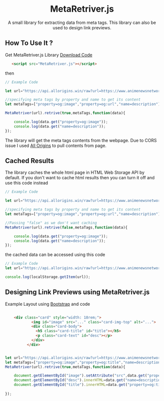 <div align="center">
    
  # MetaRetriver.js
 
 <p>A small library for extracting data from meta tags. This library can also be used to design link previews.</p>
 
</div>

## How To Use It ?

Get MetaRetriver.js Library [Download Code](https://github.com/tuduabhishek/MetaRetriver.js/blob/master/MetaRetriver.js)

```html
   <script src="MetaRetriver.js"></script>
```

then

```javascript
// Example Code

let url="https://api.allorigins.win/raw?url=https://www.animenewsnetwork.com/cms/.163738";

//specifying meta tags by property and name to get its content
let metaTags=["property=og:image","property=og:url","name=description"];

MetaRetriver(url).retrive(true,metaTags,function(data){

    console.log(data.get("property=og:image"));
    console.log(data.get("name=description"));
});

```

The library will get the meta tags contents from the webpage. Due to CORS issue I used [All Origins](https://github.com/gnuns/allorigins) to pull contents from page.

## Cached Results

The library caches the whole html page in HTML Web Storage API by default. If you don't want to cache html results then you can turn it off and use this code instead

```javascript
// Example Code

let url="https://api.allorigins.win/raw?url=https://www.animenewsnetwork.com/cms/.163738";

//specifying meta tags by property and name to get its content
let metaTags=["property=og:image","property=og:url","name=description"];

//Passing "false" as we don't want caching
MetaRetriver(url).retrive(false,metaTags,function(data){

    console.log(data.get("property=og:image"));
    console.log(data.get("name=description"));
});

```

the cached data can be accessed using this code

```javascript
// Example Code
let url="https://api.allorigins.win/raw?url=https://www.animenewsnetwork.com/cms/.163738";

console.log(localStorage.getItem(url));

```

## Designing Link Previews using MetaRetriver.js

Example Layout using [Bootstrap](https://getbootstrap.com/) and code

```html
   
    <div class="card" style="width: 18rem;">
            <img id="image" src="..." class="card-img-top" alt="...">
            <div class="card-body">
              <h5 class="card-title" id="title"></h5>
              <p class="card-text" id="desc"></p>
            </div>
          </div>

```

```javascript

let url="https://api.allorigins.win/raw?url=https://www.animenewsnetwork.com/cms/.163948";
let metaTags=["property=og:image","property=og:title","name=description"];
MetaRetriver(url).retrive(true,metaTags,function(data){

    document.getElementById("image").setAttribute("src",data.get("property=og:image"));
    document.getElementById("desc").innerHTML=data.get("name=description");
    document.getElementById("title").innerHTML=data.get("property=og:title");
    
});

```




